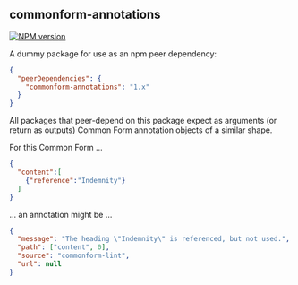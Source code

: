commonform-annotations
---------------------

[![NPM version](https://img.shields.io/npm/v/commonform-annotations.svg)](https://www.npmjs.com/package/commonform-annotations)

A dummy package for use as an npm peer dependency:

```json
{
  "peerDependencies": {
	"commonform-annotations": "1.x"
  }
}
```

All packages that peer-depend on this package expect as arguments (or return as outputs) Common Form annotation objects of a similar shape.

For this Common Form ...

```json
{
  "content":[
    {"reference":"Indemnity"}
  ]
}
```

... an annotation might be ...

```json
{
  "message": "The heading \"Indemnity\" is referenced, but not used.",
  "path": ["content", 0],
  "source": "commonform-lint",
  "url": null
}
```
